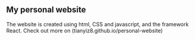 ## My personal website
The website is created using html, CSS and javascript, and the framework React. Check out more on (tianyiz8.github.io/personal-website) 
